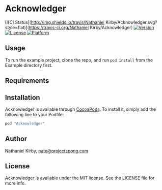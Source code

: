 # Acknowledger

[![CI Status](http://img.shields.io/travis/Nathaniel Kirby/Acknowledger.svg?style=flat)](https://travis-ci.org/Nathaniel Kirby/Acknowledger)
[![Version](https://img.shields.io/cocoapods/v/Acknowledger.svg?style=flat)](http://cocoapods.org/pods/Acknowledger)
[![License](https://img.shields.io/cocoapods/l/Acknowledger.svg?style=flat)](http://cocoapods.org/pods/Acknowledger)
[![Platform](https://img.shields.io/cocoapods/p/Acknowledger.svg?style=flat)](http://cocoapods.org/pods/Acknowledger)

## Usage

To run the example project, clone the repo, and run `pod install` from the Example directory first.

## Requirements

## Installation

Acknowledger is available through [CocoaPods](http://cocoapods.org). To install
it, simply add the following line to your Podfile:

```ruby
pod "Acknowledger"
```

## Author

Nathaniel Kirby, nate@projectspong.com

## License

Acknowledger is available under the MIT license. See the LICENSE file for more info.
